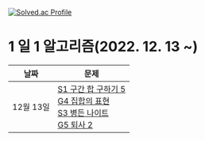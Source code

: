 
[![Solved.ac Profile](http://mazassumnida.wtf/api/v2/generate_badge?boj=howcatchem)](https://solved.ac/howcatchem/)

# 1 일 1 알고리즘(2022. 12. 13 ~)
| 날짜        | 문제                                                        |
| ---------- |---------------------------------------------------------- |
| 12월 13일  | [S1 구간 합 구하기 5](https://www.acmicpc.net/problem/11660) <br> [G4 집합의 표현](https://www.acmicpc.net/problem/1717) <br> [S3 병든 나이트](https://www.acmicpc.net/problem/1783) <br> [G5 퇴사 2](https://www.acmicpc.net/problem/15486)|
